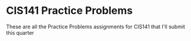 # CIS141 Practice Problems
These are all the Practice Problems assignments for CIS141 that I'll submit this quarter
